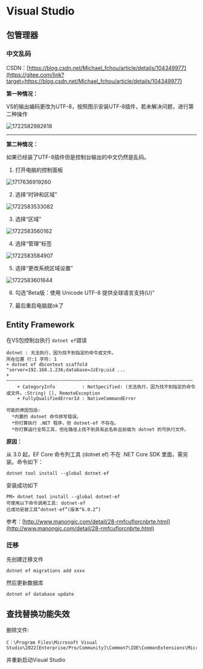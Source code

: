 # Visual Studio

## 包管理器

### 中文乱码

CSDN：[https://blog.csdn.net/Michael_fchou/article/details/104349977](https://gitee.com/link?target=https://blog.csdn.net/Michael_fchou/article/details/104349977)

**第一种情况：**

VS的输出编码更改为UTF-8，按照图示安装UTF-8插件，若未解决问题，进行第二种操作

![1722582982618](image/visual-studio/1722582982618.png)

---

**第二种情况：**

如果已经装了UTF-8插件但是控制台输出的中文仍然是乱码。

1. 打开电脑的控制面板

  ![1717636919260](image/visualstudio/1717636919260.png)

2. 选择“时钟和区域”

  ![1722583533082](image/visual-studio/1722583533082.png)

3. 选择“区域”

  ![1722583560162](image/visual-studio/1722583560162.png)

4. 选择“管理”标签

![1722583584907](image/visual-studio/1722583584907.png)

5. 选择“更改系统区域设置”

![1722583601644](image/visual-studio/1722583601644.png)

6. 勾选“Beta版：使用 Unicode UTF-8 提供全球语言支持(U)”

7. 最后重启电脑就ok了

## Entity Framework

在VS包控制台执行 `dotnet ef`错误

```shell
dotnet : 无法执行，因为找不到指定的命令或文件。
所在位置 行:1 字符: 1
+ dotnet ef dbcontext scaffold "server=192.168.1.236;database=JzErp;uid ...
+ ~~~~~~~~~~~~~~~~~~~~~~~~~~~~~~~~~~~~~~~~~~~~~~~~~~~~~~~~~~~~~~~~~~~~~
    + CategoryInfo          : NotSpecified: (无法执行，因为找不到指定的命令或文件。:String) [], RemoteException
    + FullyQualifiedErrorId : NativeCommandError
 
可能的原因包括:
  *内置的 dotnet 命令拼写错误。
  *你打算执行 .NET 程序，但 dotnet-ef 不存在。
  *你打算运行全局工具，但在路径上找不到具有此名称且前缀为 dotnet 的可执行文件。

```

**原因：**

从 3.0 起，EF Core 命令列工具 (dotnet ef) 不在 .NET Core SDK 里面，需另装。命令如下：

```shell
dotnet tool install --global dotnet-ef
```

安装成功如下

```shell
PM> dotnet tool install --global dotnet-ef
可使用以下命令调用工具: dotnet-ef
已成功安装工具“dotnet-ef”(版本“6.0.2”)

```

参考：[http://www.manongjc.com/detail/28-rmfcuflorcnbrte.html](http://www.manongjc.com/detail/28-rmfcuflorcnbrte.html)

### 迁移

先创建迁移文件

```shell
dotnet ef migrations add xxxx
```

然后更新数据库

```shell
dotnet ef database update
```


## 查找替换功能失效

删除文件:

```text
C：\Program Files\Microsoft Visual Studio\2022[Enterprise/Pro/Community]\Common7\IDE\CommonExtensions\Microsoft\Editor\ServiceHub\Indexing.servicehub.service.json
```

并重新启动Visual Studio
